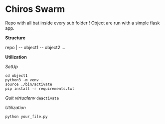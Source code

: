 # Chiros Swarm

Repo with all bat inside every sub folder !
Object are run with a simple flask app.

__Structure__

repo 
  |
  -- object1 
  -- object2
  ...

__Utilization__

*SetUp*
```
cd object1
python3 -m venv .
source ./bin/activate
pip install -r requirements.txt
```

*Quit virtualenv*
`deactivate`

*Utilization*
```
python your_file.py
```


